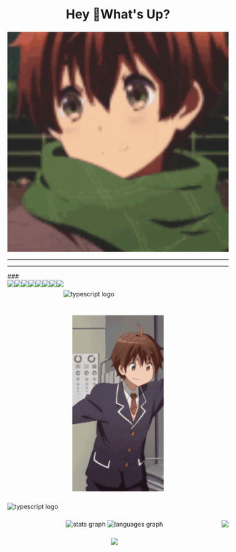 <h1 align="center">Hey 👋What's Up?</h1>

###

<div align="center">
  <img height="500" src="https://github.com/TeytannZ/TeytannZ/blob/main/assets/chuunibyou-rikka-anime.gif" />
</div>

<hr>
<hr>
###

<div>
  <img align="left" height="60" src="https://media0.giphy.com/media/v1.Y2lkPTc5MGI3NjExdWtnMjV3MHUwN3Q3M3I0ZWFnOWd3YmZ1em56azJoNXYyYXVraHd2YiZlcD12MV9pbnRlcm5hbF9naWZfYnlfaWQmY3Q9cw/IdyAQJVN2kVPNUrojM/giphy.gif"  />


<img align="left" height="60" src="https://media3.giphy.com/media/v1.Y2lkPTc5MGI3NjExMGZ1d3Rsbmo0cnB6M2ZveGppaHpwdjJlMXU3a2Y1YXRwbm9kMGs2aCZlcD12MV9pbnRlcm5hbF9naWZfYnlfaWQmY3Q9cw/kH1DBkPNyZPOk0BxrM/giphy.gif"  />


<img align="left" height="70" src="https://media3.giphy.com/media/v1.Y2lkPTc5MGI3NjExa2E4YmtxejR3OGppZ2NiNzV3b3MxeXh0ejVwY2Iyc29rbjE1cmI5OCZlcD12MV9pbnRlcm5hbF9naWZfYnlfaWQmY3Q9cw/XAxylRMCdpbEWUAvr8/giphy.gif"  />


<img align="left" height="70" src="https://media3.giphy.com/media/v1.Y2lkPTc5MGI3NjExZ3VnNGc2Zzhxc3Vkcjd6cGNlMGJ0am52OXM1YzZrMTUwd2ZxYmxqZCZlcD12MV9pbnRlcm5hbF9naWZfYnlfaWQmY3Q9cw/fsEaZldNC8A1PJ3mwp/giphy.gif"  />


<img align="left" height="70" src="https://media4.giphy.com/media/v1.Y2lkPTc5MGI3NjExa254c3EyMzVqcHc0OXgxNjhrc293Z2FwaWk1MGFmM3cwNXJ2NjE5MSZlcD12MV9pbnRlcm5hbF9naWZfYnlfaWQmY3Q9cw/ln7z2eWriiQAllfVcn/giphy.gif"  />


<img align="left" height="70" src="https://media3.giphy.com/media/v1.Y2lkPTc5MGI3NjExaHRwMjN5OHhxeHhsZGU5c3EyZnloMzhybWN2NzQ0MGttdDVoMzBjZiZlcD12MV9pbnRlcm5hbF9naWZfYnlfaWQmY3Q9cw/eNAsjO55tPbgaor7ma/giphy.gif"  />


<img align="left" height="70" src="https://media1.giphy.com/media/v1.Y2lkPTc5MGI3NjExNGtqMHo5aXVrN2wzOTh3OHo4Zzlvd2hsMnpmN3BhaW50Mm9tdmZ1bSZlcD12MV9pbnRlcm5hbF9naWZfYnlfaWQmY3Q9cw/kdFc8fubgS31b8DsVu/giphy.gif"  />


<img align="left" height="70" src="https://media.giphy.com/media/v1.Y2lkPTc5MGI3NjExeWN3d3IxM2trNjIwaW8zN2oyMDl4NmwxYWVnOHhwbW83dGZjam1zayZlcD12MV9zdGlja2Vyc19zZWFyY2gmY3Q9cw/tAjb5pyCEBhEb8jWxC/giphy.gif"  />
</div>

###

<div align="left">
  <img src="https://cdn.jsdelivr.net/gh/devicons/devicon/icons/typescript/typescript-original.svg" height="50" alt="typescript logo"  />
</div>

###

<br clear="both">

<div align="center">
  <img height="400" src="assets/chuunibiyo-anime-boy.gif" />
</div>

###

<div align="left">
  <img src="https://cdn.jsdelivr.net/gh/devicons/devicon/icons/typescript/typescript-original.svg" height="50" alt="typescript logo"  />
</div>

###

<img align="right" height="200" src="https://i.imgflip.com/65efzo.gif"  />

###

<div align="center">
  <img src="https://github-readme-stats.vercel.app/api?username=TeytannZ&hide_title=false&hide_rank=false&show_icons=true&include_all_commits=true&count_private=true&disable_animations=false&theme=dracula&locale=en&hide_border=false&order=1" height="150" alt="stats graph"  />
  <img src="https://github-readme-stats.vercel.app/api/top-langs?username=TeytannZ&locale=en&hide_title=false&layout=compact&card_width=320&langs_count=5&theme=dracula&hide_border=false&order=2" height="150" alt="languages graph"  />
</div>

###

<div align="center">
  <img src="https://visitor-badge.laobi.icu/badge?page_id=TeytannZ.TeytannZ&"  />
</div>

###
